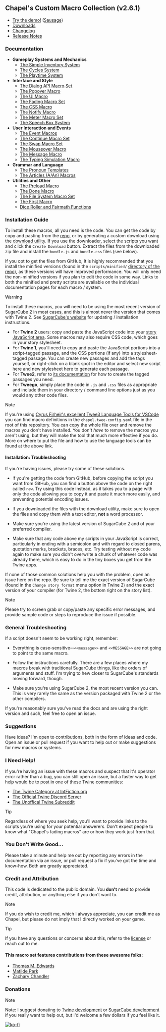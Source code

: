 ## Chapel's Custom Macro Collection (v2.6.1)

- [Try the demo!](https://macros.twinelab.net/demo) ([Sausage](https://github.com/ChapelR/custom-macros-demo))
- [Downloads](./download ':ignore')
- [Changelog](changelog.md)
- [Release Notes](https://twinelab.net/blog/tags/macros/)

### Documentation
- **Gameplay Systems and Mechanics**
  - [The Simple Inventory System](simple-inventory.md)
  - [The Cycles System](cycles-system.md) 
  - [The Playtime System](playtime-system.md)
- **Interface and Style**
  - [The Dialog API Macro Set](dialog-api-macro-set.md)
  - [The Popover Macro](popover.md)
  - [The UI Macro](ui-macro.md)
  - [The Fading Macro Set](fading-macros.md)
  - [The CSS Macro](css-macro.md)
  - [The Notify Macro](notify-macro.md)
  - [The Meter Macro Set](meter-macros.md)
  - [The Speech Box System](speech-box-system.md)
- **User Interaction and Events**
  - [The Event Macros](event-macros.md)
  - [The Continue Macro Set](continue-macro.md)
  - [The Swap Macro Set](swap-macro-set.md)
  - [The Mouseover Macro](mouseover-macro.md)
  - [The Message Macro](message-macro.md)
  - [The Typing Simulation Macro](type-sim.md)
- **Grammar and Language**
  - [The Pronoun Templates](pronoun-templates.md)
  - [The Articles (A/An) Macros](articles.md)
- **Utilities and Other**
  - [The Preload Macro](preload.md)
  - [The Done Macro](done-macro.md)
  - [The File System Macro Set](file-system-macros.md)
  - [The First Macro](first-macro.md)
  - [Dice Roller and Fairmath Functions](operations-api.md)

### Installation Guide

To install these macros, all you need is the code. You can get the code by copy and pasting from the [repo](https://github.com/ChapelR/custom-macros-for-sugarcube-2/tree/master/scripts), or by generating a custom download using the [download utility](./download ':ignore'). If you use the downloader, select the scripts you want and click the `Create Download` button. Extract the files from the downloaded zip file and install the `bundle.js` and `bundle.css` files (see below).

If you opt to get the files from GitHub, It is highly recommended that you install the minified versions (found in the `scripts/minified/` [directory of the repo](https://github.com/ChapelR/custom-macros-for-sugarcube-2/tree/master/scripts/minified)), as these versions will have improved performance.  You will only need the non-minified versions if you plan to edit the code in some way. Links to both the minified and pretty scripts are available on the individual documentation pages for each macro / system.

> [!WARNING]
> To install these macros, you will need to be using the most recent version of SugarCube 2 in most cases, and this is almost never the version that comes with Twine 2.  See [SugarCube's website](http://www.motoslave.net/sugarcube/2/#downloads) for updating / installation instructions.

- For **Twine 2** users: copy and paste the JavaScript code into your [story JavaScript area](https://twinery.org/wiki/twine2:adding_custom_javascript_and_css).  Some macros may also require CSS code, which goes in your story stylesheet.
- For **Twine 1**, you'll need to copy and paste the JavaScript portions into a script-tagged passage, and the CSS portions (if any) into a stylesheet-tagged passage. You can create new passages and add the tags yourself, or right-click on a blank spot in the editor and select new script here and new stylesheet here to generate each passage.
- For **Twee2**, refer to [its documentation](https://dan-q.github.io/twee2/documentation.html#twee2-syntax-special-passages) for how to create the tagged passages you need.
- For **Tweego**, simply place the code in `.js` and `.css` files as appropriate and include them in your directory / command line options just as you would any other code files.

> [!NOTE]
> If you're using [Cyrus Firheir's excellent Twee3 Language Tools for VSCode](https://marketplace.visualstudio.com/items?itemName=cyrusfirheir.twee3-language-tools) you can find macro definitions in the `chapel.twee-config.yaml` file in the root of this repository. You can copy the whole file over and remove the macros you don't have installed. You don't *have* to remove the macros you aren't using, but they will make the tool that much more effective if you do. More on where to put the file and how to use the language tools can be found at the above link.

#### Installation: Troubleshooting

If you're having issues, please try some of these solutions.

- If you're getting the code from GitHub, before copying the script you want from GitHub, you can find a button above the code on the right called `raw`.  Try using this code instead, as it takes you to a page with only the code allowing you to copy it and paste it much more easily, and preventing potential encoding issues.

- If you downloaded the files with the download utility, make sure to open the files and copy them with a text editor, **not** a word processor.

- Make sure you're using the latest version of SugarCube 2 and of your preferred compiler.

- Make sure that any code above my scripts in your JavaScript is correct, particularly in ending with a semicolon and with regard to closed parens, quotation marks, brackets, braces, etc. Try testing without my code again to make sure you didn't overwrite a chunk of whatever code was already there, which is easy to do in the tiny boxes you get from the Twine apps.

If none of those common solutions help you with the problem, open an issue here on the repo.  Be sure to tell me the exact version of SugarCube (found in the `Change story format` menu option in Twine 2) and the exact version of your compiler (for Twine 2, the bottom right on the story list).

> [!NOTE]
> Please try to screen grab or copy/paste any specific error messages, and provide sample code or steps to reproduce the issue if possible.

### General Troubleshooting

If a script doesn't seem to be working right, remember:
 * Everything is case-sensitive--`<<message>>` and `<<MESSAGE>>` are not going to point to the same macro.

 * Follow the instructions carefully.  There are a few places where my macros break with traditional SugarCube things, like the orders of arguments and stuff.  I'm trying to hew closer to SugarCube's standards moving forward, though.

 * Make sure you're using SugarCube 2, the most recent version you can.  This is very rarely the same as the version packaged with Twine 2 or the other compilers.

If you're reasonably sure you've read the docs and are using the right version and such, feel free to open an issue.

### Suggestions

Have ideas? I'm open to contributions, both in the form of ideas and code. Open an issue or pull request if you want to help out or make suggestions for new macros or systems.

### I Need Help!

If you're having an issue with these macros and suspect that it's operator error rather than a bug, you can still open an issue, but a faster way to get help would be to post in one of these Twine communities:

 * [The Twine Category at IntFiction.org](https://intfiction.org/c/authoring/twine)
 * [The Official Twine Discord Server](https://discordapp.com/invite/n5dJvPp)
 * [The Unoffical Twine Subreddit](https://www.reddit.com/r/twinegames/)

> [!TIP]
> Regardless of where you seek help, you'll want to provide links to the scripts you're using for your potential answerers.  Don't expect people to know what "Chapel's fading macros" are or how they work just from that.

### You Don't Write Good...

Please take a minute and help me out by reporting any errors in the documentation via an issue, or pull request a fix if you've got the time and know-how.  Both are greatly appreciated.

### Credit and Attribution

This code is dedicated to the public domain.  You **don't** need to provide credit, attribution, or anything else if you don't want to.

> [!NOTE]
> If you do wish to credit me, which I always appreciate, you can credit me as Chapel, but please do not imply that I directly worked on your game.

> [!TIP]
> If you have any questions or concerns about this, refer to the [license](https://github.com/ChapelR/custom-macros-for-sugarcube-2/blob/master/LICENSE) or reach out to me.

#### This macro set features contributions from these awesome folks:

- [Thomas M. Edwards](https://github.com/tmedwards)
- [Matilde Park](https://github.com/matildepark)
- [Zachary Chandler](https://github.com/Zachac)

### Donations

> [!NOTE]
> Note: I suggest donating to [Twine development](https://www.patreon.com/klembot) or [SugarCube development](https://www.patreon.com/thomasmedwards) if you really want to help out, but I'd welcome a few dollars if you feel like it.

[![ko-fi](https://www.ko-fi.com/img/donate_sm.png)](https://ko-fi.com/F1F8IC35)